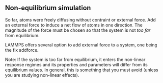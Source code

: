 
Non-equilibrium simulation
--------------------------

So far, atoms were freely diffusing without contraint or external force.
Add an external force to induce a net flow of atoms in one
direction. The magnitude of the force must be chosen so
that the system is not *too far* from equilibrium.

LAMMPS offers several option to add external force to a system, one 
being the fix addforce.

Note: If the system is too far from equilibrium, it enters the non-linear response 
regimes and its properties and parameters will differ from its equilibrium values.
In general, this is something that you must avoid (unless you are studying
non-linear effects). 
